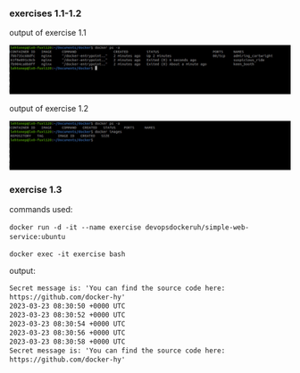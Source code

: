 ### exercises 1.1-1.2

output of exercise 1.1

![alt text](exercise1_1.jpg "output of exercise 1.1")

output of exercise 1.2


![alt text](exercise1_2.jpg "output of exercise 1.2")

### exercise 1.3

commands used:

`docker run -d -it --name exercise devopsdockeruh/simple-web-service:ubuntu`

`docker exec -it exercise bash`

output:

```
Secret message is: 'You can find the source code here: https://github.com/docker-hy'
2023-03-23 08:30:50 +0000 UTC
2023-03-23 08:30:52 +0000 UTC
2023-03-23 08:30:54 +0000 UTC
2023-03-23 08:30:56 +0000 UTC
2023-03-23 08:30:58 +0000 UTC
Secret message is: 'You can find the source code here: https://github.com/docker-hy'
```
